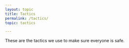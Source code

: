 ```yaml
---
layout: topic
title: Tactics
permalink: /tactics/
topic: tactics

---
```


These are the tactics we use to make sure everyone is safe.